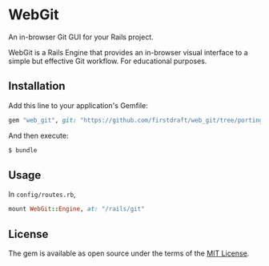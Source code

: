 # WebGit

An in-browser Git GUI for your Rails project.

WebGit is a Rails Engine that provides an in-browser visual interface to a simple but effective Git workflow. For educational purposes.

## Installation

Add this line to your application's Gemfile:

```ruby
gem "web_git", git: "https://github.com/firstdraft/web_git/tree/porting-over"
```

And then execute:
```bash
$ bundle
```

## Usage

In `config/routes.rb`,

```ruby
mount WebGit::Engine, at: "/rails/git"
```

## License
The gem is available as open source under the terms of the [MIT License](http://opensource.org/licenses/MIT).
